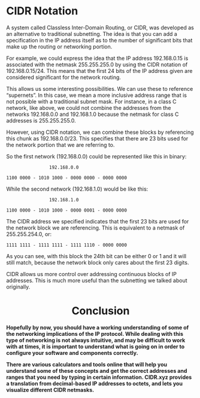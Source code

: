 # CIDR Notation

A system called Classless Inter-Domain Routing, or CIDR, was developed as an alternative to traditional subnetting. The idea is that you can add a specification in the IP address itself as to the number of significant bits that make up the routing or networking portion.

For example, we could express the idea that the IP address 192.168.0.15 is associated with the netmask 255.255.255.0 by using the CIDR notation of 192.168.0.15/24. This means that the first 24 bits of the IP address given are considered significant for the network routing.

This allows us some interesting possibilities. We can use these to reference “supernets”. In this case, we mean a more inclusive address range that is not possible with a traditional subnet mask. For instance, in a class C network, like above, we could not combine the addresses from the networks 192.168.0.0 and 192.168.1.0 because the netmask for class C addresses is 255.255.255.0.

However, using CIDR notation, we can combine these blocks by referencing this chunk as 192.168.0.0/23. This specifies that there are 23 bits used for the network portion that we are referring to.

So the first network (192.168.0.0) could be represented like this in binary:

                    192.168.0.0

    1100 0000 - 1010 1000 - 0000 0000 - 0000 0000

While the second network (192.168.1.0) would be like this:
                    
                    192.168.1.0

    1100 0000 - 1010 1000 - 0000 0001 - 0000 0000

The CIDR address we specified indicates that the first 23 bits are used for the network block we are referencing. This is equivalent to a netmask of 255.255.254.0, or:

    1111 1111 - 1111 1111 - 1111 1110 - 0000 0000

As you can see, with this block the 24th bit can be either 0 or 1 and it will still match, because the network block only cares about the first 23 digits.

CIDR allows us more control over addressing continuous blocks of IP addresses. This is much more useful than the subnetting we talked about originally.

# <center><b>Conclusion

Hopefully by now, you should have a working understanding of some of the networking implications of the IP protocol. While dealing with this type of networking is not always intuitive, and may be difficult to work with at times, it is important to understand what is going on in order to configure your software and components correctly.

There are various calculators and tools online that will help you understand some of these concepts and get the correct addresses and ranges that you need by typing in certain information. CIDR.xyz provides a translation from decimal-based IP addresses to octets, and lets you visualize different CIDR netmasks.